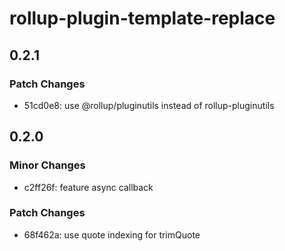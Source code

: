 # rollup-plugin-template-replace

## 0.2.1

### Patch Changes

- 51cd0e8: use @rollup/pluginutils instead of rollup-pluginutils

## 0.2.0

### Minor Changes

- c2ff26f: feature async callback

### Patch Changes

- 68f462a: use quote indexing for trimQuote
